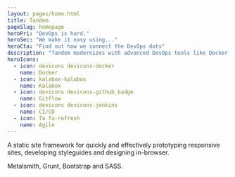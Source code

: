 ```yaml
---
layout: pages/home.html
title: Tandem
pageSlug: homepage
heroPri: "DevOps is hard."
heroSec: "We make it easy using..."
heroCta: "Find out how we connect the DevOps dots"
description: "Tandem modernizes with advanced DevOps tools like Docker to help your organization develop web applications faster, better, and more profitably."
heroIcons:
  - icon: devicons devicons-docker
    name: Docker
  - icon: kalabox-kalabox
    name: Kalabox
  - icon: devicons devicons-github_badge
    name: Gitflow
  - icon: devicons devicons-jenkins
    name: CI/CD
  - icon: fa fa-refresh
    name: Agile
---
```

A static site framework for quickly and effectively prototyping responsive sites, developing styleguides and designing in-browser.


Metalsmith, Grunt, Bootstrap and SASS.

